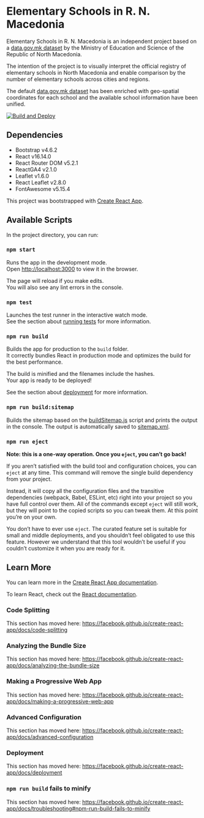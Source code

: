 # Elementary Schools in R. N. Macedonia

Elementary Schools in R. N. Macedonia is an independent project based on a [data.gov.mk dataset](http://data.gov.mk/mk/dataset/pernctap-ha-ochobhn-yhnjinwta) by the Ministry of Education and Science of the Republic of North Macedonia.

The intention of the project is to visually interpret the official registry of elementary schools in North Macedonia and enable comparison by the number of elementary schools across cities and regions.

The default [data.gov.mk dataset](http://data.gov.mk/mk/dataset/pernctap-ha-ochobhn-yhnjinwta) has been enriched with geo-spatial coordinates for each school and the available school information have been unified.

[![Build and Deploy](https://github.com/gocemitevski/osnovni-ucilista-mk/actions/workflows/deploy.yml/badge.svg)](https://github.com/gocemitevski/osnovni-ucilista-mk/actions/workflows/deploy.yml)

## Dependencies

* Bootstrap v4.6.2
* React v16.14.0
* React Router DOM v5.2.1
* ReactGA4 v2.1.0
* Leaflet v1.6.0
* React Leaflet v2.8.0
* FontAwesome v5.15.4

This project was bootstrapped with [Create React App](https://github.com/facebook/create-react-app).

## Available Scripts

In the project directory, you can run:

### `npm start`

Runs the app in the development mode.\
Open [http://localhost:3000](http://localhost:3000) to view it in the browser.

The page will reload if you make edits.\
You will also see any lint errors in the console.

### `npm test`

Launches the test runner in the interactive watch mode.\
See the section about [running tests](https://facebook.github.io/create-react-app/docs/running-tests) for more information.

### `npm run build`

Builds the app for production to the `build` folder.\
It correctly bundles React in production mode and optimizes the build for the best performance.

The build is minified and the filenames include the hashes.\
Your app is ready to be deployed!

See the section about [deployment](https://facebook.github.io/create-react-app/docs/deployment) for more information.

### `npm run build:sitemap`

Builds the sitemap based on the [buildSitemap.js](/src/buildSitemap.js) script and prints the output in the console. The output is automatically saved to [sitemap.xml](/public/sitemap.xml).

### `npm run eject`

**Note: this is a one-way operation. Once you `eject`, you can’t go back!**

If you aren’t satisfied with the build tool and configuration choices, you can `eject` at any time. This command will remove the single build dependency from your project.

Instead, it will copy all the configuration files and the transitive dependencies (webpack, Babel, ESLint, etc) right into your project so you have full control over them. All of the commands except `eject` will still work, but they will point to the copied scripts so you can tweak them. At this point you’re on your own.

You don’t have to ever use `eject`. The curated feature set is suitable for small and middle deployments, and you shouldn’t feel obligated to use this feature. However we understand that this tool wouldn’t be useful if you couldn’t customize it when you are ready for it.

## Learn More

You can learn more in the [Create React App documentation](https://facebook.github.io/create-react-app/docs/getting-started).

To learn React, check out the [React documentation](https://reactjs.org/).

### Code Splitting

This section has moved here: https://facebook.github.io/create-react-app/docs/code-splitting

### Analyzing the Bundle Size

This section has moved here: https://facebook.github.io/create-react-app/docs/analyzing-the-bundle-size

### Making a Progressive Web App

This section has moved here: https://facebook.github.io/create-react-app/docs/making-a-progressive-web-app

### Advanced Configuration

This section has moved here: https://facebook.github.io/create-react-app/docs/advanced-configuration

### Deployment

This section has moved here: https://facebook.github.io/create-react-app/docs/deployment

### `npm run build` fails to minify

This section has moved here: https://facebook.github.io/create-react-app/docs/troubleshooting#npm-run-build-fails-to-minify
